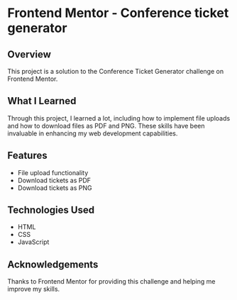 # Frontend Mentor - Conference ticket generator

## Overview

This project is a solution to the Conference Ticket Generator challenge on Frontend Mentor. 

## What I Learned

Through this project, I learned a lot, including how to implement file uploads and how to download files as PDF and PNG. These skills have been invaluable in enhancing my web development capabilities.

## Features

- File upload functionality
- Download tickets as PDF
- Download tickets as PNG

## Technologies Used

- HTML
- CSS
- JavaScript

## Acknowledgements

Thanks to Frontend Mentor for providing this challenge and helping me improve my skills.